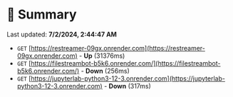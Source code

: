 # 📖 Summary
Last updated: **7/2/2024, 2:44:47 AM**

- `GET` [https://restreamer-09gx.onrender.com](https://restreamer-09gx.onrender.com) - **Up** (31376ms)
- `GET` [https://filestreambot-b5k6.onrender.com/](https://filestreambot-b5k6.onrender.com/) - **Down** (256ms)
- `GET` [https://jupyterlab-python3-12-3.onrender.com](https://jupyterlab-python3-12-3.onrender.com) - **Down** (317ms)
